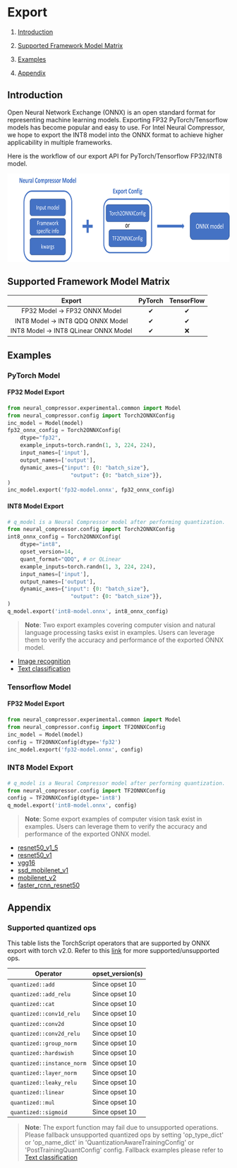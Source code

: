 Export
=====

1. [Introduction](#introduction)

2. [Supported Framework Model Matrix](#supported-framework-model-matrix)

3. [Examples](#examples)

4. [Appendix](#appendix)

## Introduction
Open Neural Network Exchange (ONNX) is an open standard format for representing machine learning models. Exporting FP32 PyTorch/Tensorflow models has become popular and easy to use. For Intel Neural Compressor, we hope to export the INT8 model into the ONNX format to achieve higher applicability in multiple frameworks.

Here is the workflow of our export API for PyTorch/Tensorflow FP32/INT8 model.
<a target="_blank" href="./imgs/export.png" text-align:center>
    <center> 
        <img src="./imgs/export.png" alt="Architecture" width=700 height=200> 
    </center>
</a>

## Supported Framework Model Matrix

| Export | PyTorch | TensorFlow |
| :---: | :---: |:----------:|
| FP32 Model -> FP32 ONNX Model | &#10004; |  &#10004;  |
| INT8 Model -> INT8 QDQ ONNX Model | &#10004; |  &#10004;  |
| INT8 Model -> INT8 QLinear ONNX Model | &#10004; | :x: |

## Examples

### PyTorch Model

#### FP32 Model Export

```python
from neural_compressor.experimental.common import Model
from neural_compressor.config import Torch2ONNXConfig
inc_model = Model(model)
fp32_onnx_config = Torch2ONNXConfig(
    dtype="fp32",
    example_inputs=torch.randn(1, 3, 224, 224),
    input_names=['input'],
    output_names=['output'],
    dynamic_axes={"input": {0: "batch_size"},
                    "output": {0: "batch_size"}},
)
inc_model.export('fp32-model.onnx', fp32_onnx_config)
```

#### INT8 Model Export

```python
# q_model is a Neural Compressor model after performing quantization.
from neural_compressor.config import Torch2ONNXConfig
int8_onnx_config = Torch2ONNXConfig(
    dtype="int8",
    opset_version=14,
    quant_format="QDQ", # or QLinear
    example_inputs=torch.randn(1, 3, 224, 224),
    input_names=['input'],
    output_names=['output'],
    dynamic_axes={"input": {0: "batch_size"},
                    "output": {0: "batch_size"}},
)
q_model.export('int8-model.onnx', int8_onnx_config)
```
> **Note**: Two export examples covering computer vision and natural language processing tasks exist in examples. Users can leverage them to verify the accuracy and performance of the exported ONNX model.
 - [Image recognition](/examples/pytorch/image_recognition/torchvision_models/export/fx/)
 - [Text classification](/examples/pytorch/nlp/huggingface_models/text-classification/export/fx/)

### Tensorflow Model

#### FP32 Model Export

```python
from neural_compressor.experimental.common import Model
from neural_compressor.config import TF2ONNXConfig
inc_model = Model(model)
config = TF2ONNXConfig(dtype='fp32')
inc_model.export('fp32-model.onnx', config)
```

### INT8 Model Export

```python
# q_model is a Neural Compressor model after performing quantization.
from neural_compressor.config import TF2ONNXConfig
config = TF2ONNXConfig(dtype='int8')
q_model.export('int8-model.onnx', config)
```

> **Note**: Some export examples of computer vision task exist in examples. Users can leverage them to verify the accuracy and performance of the exported ONNX model.
 - [resnet50_v1_5](/examples/tensorflow/image_recognition/tensorflow_models/resnet50_v1_5/export)
 - [resnet50_v1](/examples/tensorflow/image_recognition/tensorflow_models/resnet50_v1/export)
 - [vgg16](/examples/tensorflow/image_recognition/tensorflow_models/vgg16/export)
 - [ssd_mobilenet_v1](/examples/tensorflow/object_detection/tensorflow_models/ssd_mobilenet_v1/export)
 - [mobilenet_v2](/examples/tensorflow/image_recognition/tensorflow_models/mobilenet_v2/export)
 - [faster_rcnn_resnet50](examples/tensorflow/object_detection/tensorflow_models/faster_rcnn_resnet50/export)

## Appendix

### Supported quantized ops

This table lists the TorchScript operators that are supported by ONNX export with torch v2.0. Refer to this [link](https://pytorch.org/docs/stable/onnx_supported_aten_ops.html) for more supported/unsupported ops.

| Operator                     | opset_version(s) |
| ---------------------------- | ---------------- |
| ``quantized::add``           | Since opset 10   |
| ``quantized::add_relu``      | Since opset 10   |
| ``quantized::cat``           | Since opset 10   |
| ``quantized::conv1d_relu``   | Since opset 10   |
| ``quantized::conv2d``        | Since opset 10   |
| ``quantized::conv2d_relu``   | Since opset 10   |
| ``quantized::group_norm``    | Since opset 10   |
| ``quantized::hardswish``     | Since opset 10   |
| ``quantized::instance_norm`` | Since opset 10   |
| ``quantized::layer_norm``    | Since opset 10   |
| ``quantized::leaky_relu``    | Since opset 10   |
| ``quantized::linear``        | Since opset 10   |
| ``quantized::mul``           | Since opset 10   |
| ``quantized::sigmoid``       | Since opset 10   |

> **Note**: The export function may fail due to unsupported operations. Please fallback unsupported quantized ops by setting 'op_type_dict' or 'op_name_dict' in 'QuantizationAwareTrainingConfig' or 'PostTrainingQuantConfig' config. Fallback examples please refer to [Text classification](/examples/pytorch/nlp/huggingface_models/text-classification/export/fx/)

